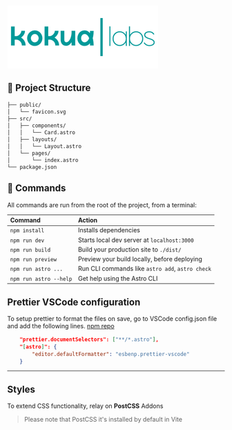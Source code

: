 ![](./public/logo.png)

## 🚀 Project Structure

```
├── public/
│   └── favicon.svg
├── src/
│   ├── components/
│   │   └── Card.astro
│   ├── layouts/
│   │   └── Layout.astro
│   └── pages/
│       └── index.astro
└── package.json
```

## 🧞 Commands

All commands are run from the root of the project, from a terminal:

| Command                | Action                                           |
| :--------------------- | :----------------------------------------------- |
| `npm install`          | Installs dependencies                            |
| `npm run dev`          | Starts local dev server at `localhost:3000`      |
| `npm run build`        | Build your production site to `./dist/`          |
| `npm run preview`      | Preview your build locally, before deploying     |
| `npm run astro ...`    | Run CLI commands like `astro add`, `astro check` |
| `npm run astro --help` | Get help using the Astro CLI                     |

## Prettier VSCode configuration

To setup prettier to format the files on save, go to VSCode config.json file and add the following lines. [npm repo](https://www.npmjs.com/package/prettier-plugin-astro)

```json
    "prettier.documentSelectors": ["**/*.astro"],
    "[astro]": {
        "editor.defaultFormatter": "esbenp.prettier-vscode"
    }
```

---

## Styles

To extend CSS functionality, relay on **PostCSS** Addons [](https://www.postcss.parts/)

> Please note that PostCSS it's installed by default in Vite
